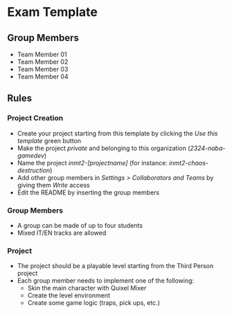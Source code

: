 # Exam Template
 
## Group Members

* Team Member 01
* Team Member 02
* Team Member 03
* Team Member 04

## Rules

### Project Creation

* Create your project starting from this template by clicking the _Use this template_ green button
* Make the project _private_ and belonging to this organization (_2324-naba-gamedev_)
* Name the project _inmt2-[projectname]_ (for instance: _inmt2-chaos-destruction_)
* Add other group members in _Settings > Collaborators and Teams_ by giving them _Write_ access
* Edit the README by inserting the group members

### Group Members

* A group can be made of up to four students
* Mixed IT/EN tracks are allowed

### Project

* The project should be a playable level starting from the Third Person project
* Each group member needs to implement one of the following:
  * Skin the main character with Quixel Mixer
  * Create the level environment
  * Create some game logic (traps, pick ups, etc.)
